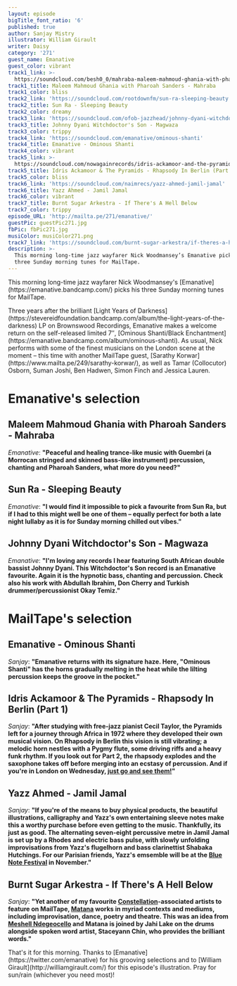 ```yaml
---
layout: episode
bigTitle_font_ratio: '6'
published: true
author: Sanjay Mistry
illustrator: William Girault
writer: Daisy
category: '271'
guest_name: Emanative
guest_color: vibrant
track1_link: >-
  https://soundcloud.com/besh0_0/mahraba-maleem-mahmoud-ghania-with-pharoah-sanders
track1_title: Maleem Mahmoud Ghania with Pharoah Sanders - Mahraba
track1_color: bliss
track2_link: 'https://soundcloud.com/rootdownfm/sun-ra-sleeping-beauty'
track2_title: Sun Ra - Sleeping Beauty
track2_color: dreamy
track3_link: 'https://soundcloud.com/ofob-jazzhead/johnny-dyani-witchdoctors-son-magwaza'
track3_title: Johnny Dyani Witchdoctor's Son - Magwaza
track3_color: trippy
track4_link: 'https://soundcloud.com/emanative/ominous-shanti'
track4_title: Emanative - Ominous Shanti
track4_color: vibrant
track5_link: >-
  https://soundcloud.com/nowagainrecords/idris-ackamoor-and-the-pyramids-rhapsody-in-berlin-pt-1
track5_title: Idris Ackamoor & The Pyramids - Rhapsody In Berlin (Part 1)
track5_color: bliss
track6_link: 'https://soundcloud.com/naimrecs/yazz-ahmed-jamil-jamal'
track6_title: Yazz Ahmed - Jamil Jamal
track6_color: vibrant
track7_title: Burnt Sugar Arkestra - If There's A Hell Below
track7_color: trippy
episode_URL: 'http://mailta.pe/271/emanative/'
guestPic: guestPic271.jpg
fbPic: fbPic271.jpg
musiColor: musiColor271.png
track7_link: 'https://soundcloud.com/burnt-sugar-arkestra/if-theres-a-hell-below'
description: >-
  This morning long-time jazz wayfarer Nick Woodmansey’s Emanative picks his
  three Sunday morning tunes for MailTape.
---
```

<p id="introduction">This morning long-time jazz wayfarer Nick Woodmansey's [Emanative](https://emanative.bandcamp.com/) picks his three Sunday morning tunes for MailTape.</p>
<p>Three years after the brilliant [Light Years of Darkness](https://stevereidfoundation.bandcamp.com/album/the-light-years-of-the-darkness) LP on Brownswood Recordings, Emanative makes a welcome return on the self-released limited 7″, [Ominous Shanti/Black Enchantment](https://emanative.bandcamp.com/album/ominous-shanti). As usual, Nick performs with some of the finest musicians on the London scene at the moment – this time with another MailTape guest, [Sarathy Korwar](https://www.mailta.pe/249/sarathy-korwar/), as well as Tamar (Collocutor) Osborn, Suman Joshi, Ben Hadwen, Simon Finch and Jessica Lauren.</p>

# Emanative's selection


## Maleem Mahmoud Ghania with Pharoah Sanders - Mahraba
_Emanative_: **"**Peaceful and healing trance-like music with Guembri (a Morrocan stringed and skinned bass-like instrument) percussion, chanting and Pharoah Sanders, what more do you need?**"**

## Sun Ra - Sleeping Beauty
_Emanative_: **"**I would find it impossible to pick a favourite from Sun Ra, but if I had to this might well be one of them – equally perfect for both a late night lullaby as it is for Sunday morning chilled out vibes.**"**

## Johnny Dyani Witchdoctor's Son - Magwaza
_Emanative_: **"**I'm loving any records I hear featuring South African double bassist Johnny Dyani. This Witchdoctor's Son record is an Emanative favourite. Again it is the hypnotic bass, chanting and percussion. Check also his work with Abdullah Ibrahim, Don Cherry and Turkish drummer/percussionist Okay Temiz.**"**


# MailTape's selection

## Emanative - Ominous Shanti
_Sanjay_: **"**Emanative returns with its signature haze. Here, "Ominous Shanti" has the horns gradually melting in the heat while the lilting percussion keeps the groove in the pocket.**"**

## Idris Ackamoor & The Pyramids - Rhapsody In Berlin (Part 1)
_Sanjay_: **"**After studying with free-jazz pianist Cecil Taylor, the Pyramids left for a journey through Africa in 1972 where they developed their own musical vision. On Rhapsody in Berlin this vision is still vibrating; a melodic horn nestles with a Pygmy flute, some driving riffs and a heavy funk rhythm. If you look out for Part 2, the rhapsody explodes and the saxophone takes off before merging into an ecstasy of percussion. And if you're in London on Wednesday, [just go and see them!](http://theoldqueenshead.com/whats-on/earmusic-2-2017-08-02/)**"**

## Yazz Ahmed - Jamil Jamal
_Sanjay_: **"**If you're of the means to buy physical products, the beautiful illustrations, calligraphy and Yazz's own entertaining sleeve notes make this a worthy purchase before even getting to the music. Thankfully, its just as good. The alternating seven-eight percussive metre in Jamil Jamal is set up by a Rhodes and electric bass pulse, with slowly unfolding improvisations from Yazz's flugelhorn and bass clarinettist Shabaka Hutchings. For our Parisian friends, Yazz's emsemble will be at the [Blue Note Festival](http://www.bluenotefestival.fr/) in November.**"**

## Burnt Sugar Arkestra - If There's A Hell Below
_Sanjay_: **"**Yet another of my favourite [Constellation](http://cstrecords.com/)-associated artists to feature on MailTape, [Matana](http://www.matanaroberts.com/) works in myriad contexts and mediums, including improvisation, dance, poetry and theatre. This was an idea from [Meshell Ndegeocello](http://www.meshell.com/) and Matana is joined by Jahi Lake on the drums alongside spoken word artist, Staceyann Chin, who provides the brilliant words.**"**

<p id="outroduction">That's it for this morning. Thanks to [Emanative](https://twitter.com/emanative) for his grooving selections and to [William Girault](http://williamgirault.com/) for this episode's illustration. Pray for sun/rain (whichever you need most)!</p>
